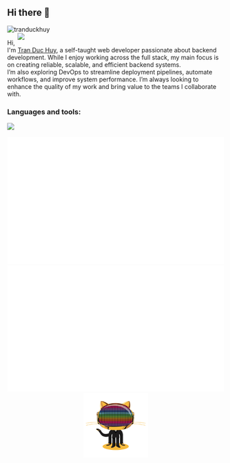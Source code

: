 ## Hi there 👋

<div align="center">
	<div align="left">
		<img src="https://komarev.com/ghpvc/?username=tranduckhuy&label=Profile%20views&color=0e75b6&style=flat" alt="tranduckhuy" />
	</div>
	<div>
		<img align="right" atl="Banner" width="480" src="imgs/peaceful-banner.gif"/>
	</div>
</div>

Hi, I'm [Tran Duc Huy](https://tranduckhuy.me/), a self-taught web developer passionate about backend development. While I enjoy working across the full stack, my main focus is on creating reliable, scalable, and efficient backend systems. </br>
I’m also exploring DevOps to streamline deployment pipelines, automate workflows, and improve system performance. I’m always looking to enhance the quality of my work and bring value to the teams I collaborate with.

### **Languages and tools:**

<div align="center">
  <a href="https://skillicons.dev">
    <img src="https://skillicons.dev/icons?i=dotnet,spring,go,nodejs,react,docker,kubernetes,linux&perline=4" style="display: block;" />
  </a>
</div>
</br>
<div align="center">
  <img src="https://github.com/tranduckhuy/github-stats/blob/master/generated/overview.svg#gh-dark-mode-only" alt="GitHub Stats" />
  <img src="https://github.com/tranduckhuy/github-stats/blob/master/generated/languages.svg#gh-dark-mode-only" alt="Top Languages" />
</div>

<div align="center">
  <img src="./digital.gif" width="150" />
</div>

